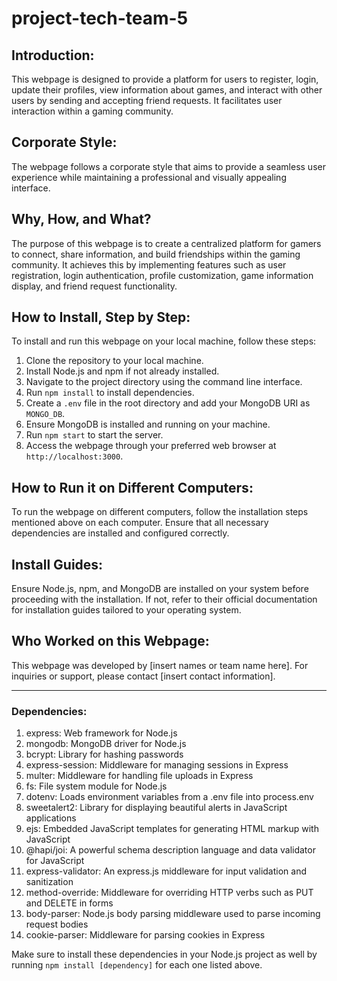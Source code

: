 # project-tech-team-5

## Introduction:

This webpage is designed to provide a platform for users to register, login, update their profiles, view information about games, and interact with other users by sending and accepting friend requests. It facilitates user interaction within a gaming community.

## Corporate Style:

The webpage follows a corporate style that aims to provide a seamless user experience while maintaining a professional and visually appealing interface.

## Why, How, and What?

The purpose of this webpage is to create a centralized platform for gamers to connect, share information, and build friendships within the gaming community. It achieves this by implementing features such as user registration, login authentication, profile customization, game information display, and friend request functionality.

## How to Install, Step by Step:

To install and run this webpage on your local machine, follow these steps:

1. Clone the repository to your local machine.
2. Install Node.js and npm if not already installed.
3. Navigate to the project directory using the command line interface.
4. Run `npm install` to install dependencies.
5. Create a `.env` file in the root directory and add your MongoDB URI as `MONGO_DB`.
6. Ensure MongoDB is installed and running on your machine.
7. Run `npm start` to start the server.
8. Access the webpage through your preferred web browser at `http://localhost:3000`.

## How to Run it on Different Computers:

To run the webpage on different computers, follow the installation steps mentioned above on each computer. Ensure that all necessary dependencies are installed and configured correctly.

## Install Guides:

Ensure Node.js, npm, and MongoDB are installed on your system before proceeding with the installation. If not, refer to their official documentation for installation guides tailored to your operating system.

## Who Worked on this Webpage:

This webpage was developed by [insert names or team name here]. For inquiries or support, please contact [insert contact information].

---

### Dependencies:

1. express: Web framework for Node.js
2. mongodb: MongoDB driver for Node.js
3. bcrypt: Library for hashing passwords
4. express-session: Middleware for managing sessions in Express
5. multer: Middleware for handling file uploads in Express
6. fs: File system module for Node.js
7. dotenv: Loads environment variables from a .env file into process.env
8. sweetalert2: Library for displaying beautiful alerts in JavaScript applications
9. ejs: Embedded JavaScript templates for generating HTML markup with JavaScript
10. @hapi/joi: A powerful schema description language and data validator for JavaScript
11. express-validator: An express.js middleware for input validation and sanitization
12. method-override: Middleware for overriding HTTP verbs such as PUT and DELETE in forms
13. body-parser: Node.js body parsing middleware used to parse incoming request bodies
14. cookie-parser: Middleware for parsing cookies in Express

Make sure to install these dependencies in your Node.js project as well by running `npm install [dependency]` for each one listed above.
